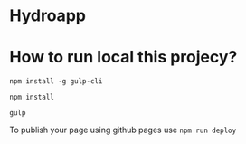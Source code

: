 # Hydroapp



# How to run local this projecy? 
`npm install -g gulp-cli`

`npm install`

`gulp`

To publish your page using github pages use `npm run deploy`
